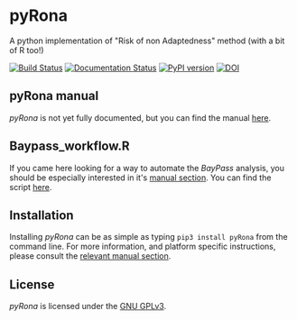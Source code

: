 # pyRona
A python implementation of "Risk of non Adaptedness" method (with a bit of R too!)

[![Build Status](https://travis-ci.org/StuntsPT/pyRona.svg?branch=master)](https://travis-ci.org/StuntsPT/pyRona) [![Documentation Status](https://readthedocs.org/projects/pyrona/badge/?version=latest)](http://pyrona.readthedocs.io/en/latest/?badge=latest) [![PyPI version](https://badge.fury.io/py/pyRona.svg)](https://badge.fury.io/py/pyRona) [![DOI](https://zenodo.org/badge/73514698.svg)](https://zenodo.org/badge/latestdoi/73514698)


## pyRona manual

*pyRona* is not yet fully documented, but you can find the manual [here](http://pyrona.readthedocs.io/en/latest/).


## Baypass_workflow.R

If you came here looking for a way to automate the *BayPass* analysis, you should be especially interested in it's [manual section](http://pyrona.readthedocs.io/en/latest/baypass/). You can find the script [here](https://github.com/StuntsPT/pyRona/blob/master/pyRona/R/Baypass_workflow.R).


## Installation

Installing *pyRona* can be as simple as typing `pip3 install pyRona` from the command line. For more information, and platform specific instructions, please consult the [relevant manual section](http://pyrona.readthedocs.io/en/latest/install/).


## License

*pyRona* is licensed under the [GNU GPLv3](https://www.gnu.org/licenses/gpl-3.0-standalone.html).

